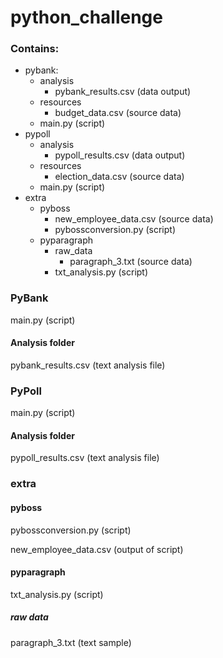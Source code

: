 # python_challenge

### Contains:
- pybank:
    - analysis
        - pybank_results.csv (data output)
    - resources
        - budget_data.csv (source data)
    - main.py (script)
- pypoll
    - analysis
        - pypoll_results.csv (data output)
    - resources
        - election_data.csv (source data)
    - main.py (script)
- extra
    - pyboss
        - new_employee_data.csv (source data)
        - pybossconversion.py (script)
    - pyparagraph
        - raw_data
            - paragraph_3.txt (source data)
        - txt_analysis.py (script)

### PyBank
main.py (script)

#### Analysis folder
pybank_results.csv (text analysis file)

### PyPoll
main.py (script)

#### Analysis folder
pypoll_results.csv (text analysis file)

### extra

#### pyboss
pybossconversion.py (script)

new_employee_data.csv (output of script)


#### pyparagraph

txt_analysis.py (script)

##### raw data
paragraph_3.txt (text sample)
